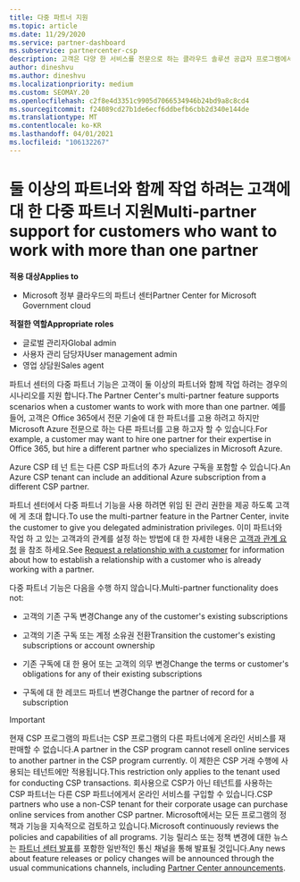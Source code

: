 ```yaml
---
title: 다중 파트너 지원
ms.topic: article
ms.date: 11/29/2020
ms.service: partner-dashboard
ms.subservice: partnercenter-csp
description: 고객은 다양 한 서비스를 전문으로 하는 클라우드 솔루션 공급자 프로그램에서 여러 파트너와 작업 하는 것이 좋습니다.
author: dineshvu
ms.author: dineshvu
ms.localizationpriority: medium
ms.custom: SEOMAY.20
ms.openlocfilehash: c2f8e4d3351c9905d7066534946b24bd9a8c8cd4
ms.sourcegitcommit: f24089cd27b1de6ecf6ddbefb6cbb2d340e144de
ms.translationtype: MT
ms.contentlocale: ko-KR
ms.lasthandoff: 04/01/2021
ms.locfileid: "106132267"
---
```

# <a name="multi-partner-support-for-customers-who-want-to-work-with-more-than-one-partner"></a><span data-ttu-id="bf09f-103">둘 이상의 파트너와 함께 작업 하려는 고객에 대 한 다중 파트너 지원</span><span class="sxs-lookup"><span data-stu-id="bf09f-103">Multi-partner support for customers who want to work with more than one partner</span></span>

<span data-ttu-id="bf09f-104">**적용 대상**</span><span class="sxs-lookup"><span data-stu-id="bf09f-104">**Applies to**</span></span>

- <span data-ttu-id="bf09f-105">Microsoft 정부 클라우드의 파트너 센터</span><span class="sxs-lookup"><span data-stu-id="bf09f-105">Partner Center for Microsoft Government cloud</span></span>

<span data-ttu-id="bf09f-106">**적절한 역할**</span><span class="sxs-lookup"><span data-stu-id="bf09f-106">**Appropriate roles**</span></span>

- <span data-ttu-id="bf09f-107">글로벌 관리자</span><span class="sxs-lookup"><span data-stu-id="bf09f-107">Global admin</span></span>
- <span data-ttu-id="bf09f-108">사용자 관리 담당자</span><span class="sxs-lookup"><span data-stu-id="bf09f-108">User management admin</span></span>
- <span data-ttu-id="bf09f-109">영업 상담원</span><span class="sxs-lookup"><span data-stu-id="bf09f-109">Sales agent</span></span>

<span data-ttu-id="bf09f-110">파트너 센터의 다중 파트너 기능은 고객이 둘 이상의 파트너와 함께 작업 하려는 경우의 시나리오를 지원 합니다.</span><span class="sxs-lookup"><span data-stu-id="bf09f-110">The Partner Center's multi-partner feature supports scenarios when a customer wants to work with more than one partner.</span></span> <span data-ttu-id="bf09f-111">예를 들어, 고객은 Office 365에서 전문 기술에 대 한 파트너를 고용 하려고 하지만 Microsoft Azure 전문으로 하는 다른 파트너를 고용 하고자 할 수 있습니다.</span><span class="sxs-lookup"><span data-stu-id="bf09f-111">For example, a customer may want to hire one partner for their expertise in Office 365, but hire a different partner who specializes in Microsoft Azure.</span></span>

<span data-ttu-id="bf09f-112">Azure CSP 테 넌 트는 다른 CSP 파트너의 추가 Azure 구독을 포함할 수 있습니다.</span><span class="sxs-lookup"><span data-stu-id="bf09f-112">An Azure CSP tenant can include an additional Azure subscription from a different CSP partner.</span></span>

<span data-ttu-id="bf09f-113">파트너 센터에서 다중 파트너 기능을 사용 하려면 위임 된 관리 권한을 제공 하도록 고객에 게 초대 합니다.</span><span class="sxs-lookup"><span data-stu-id="bf09f-113">To use the multi-partner feature in the Partner Center, invite the customer to give you delegated administration privileges.</span></span> <span data-ttu-id="bf09f-114">이미 파트너와 작업 하 고 있는 고객과의 관계를 설정 하는 방법에 대 한 자세한 내용은 [고객과 관계 요청](request-a-relationship-with-a-customer.md) 을 참조 하세요.</span><span class="sxs-lookup"><span data-stu-id="bf09f-114">See [Request a relationship with a customer](request-a-relationship-with-a-customer.md) for information about how to establish a relationship with a customer who is already working with a partner.</span></span>

<span data-ttu-id="bf09f-115">다중 파트너 기능은 다음을 수행 하지 않습니다.</span><span class="sxs-lookup"><span data-stu-id="bf09f-115">Multi-partner functionality does not:</span></span>

- <span data-ttu-id="bf09f-116">고객의 기존 구독 변경</span><span class="sxs-lookup"><span data-stu-id="bf09f-116">Change any of the customer's existing subscriptions</span></span>

- <span data-ttu-id="bf09f-117">고객의 기존 구독 또는 계정 소유권 전환</span><span class="sxs-lookup"><span data-stu-id="bf09f-117">Transition the customer's existing subscriptions or account ownership</span></span>

- <span data-ttu-id="bf09f-118">기존 구독에 대 한 용어 또는 고객의 의무 변경</span><span class="sxs-lookup"><span data-stu-id="bf09f-118">Change the terms or customer's obligations for any of their existing subscriptions</span></span>

- <span data-ttu-id="bf09f-119">구독에 대 한 레코드 파트너 변경</span><span class="sxs-lookup"><span data-stu-id="bf09f-119">Change the partner of record for a subscription</span></span>

> [!IMPORTANT]  
> <span data-ttu-id="bf09f-120">현재 CSP 프로그램의 파트너는 CSP 프로그램의 다른 파트너에게 온라인 서비스를 재판매할 수 없습니다.</span><span class="sxs-lookup"><span data-stu-id="bf09f-120">A partner in the CSP program cannot resell online services to another partner in the CSP program currently.</span></span> <span data-ttu-id="bf09f-121">이 제한은 CSP 거래 수행에 사용되는 테넌트에만 적용됩니다.</span><span class="sxs-lookup"><span data-stu-id="bf09f-121">This restriction only applies to the tenant used for conducting CSP transactions.</span></span> <span data-ttu-id="bf09f-122">회사용으로 CSP가 아닌 테넌트를 사용하는 CSP 파트너는 다른 CSP 파트너에게서 온라인 서비스를 구입할 수 있습니다.</span><span class="sxs-lookup"><span data-stu-id="bf09f-122">CSP partners who use a non-CSP tenant for their corporate usage can purchase online services from another CSP partner.</span></span> <span data-ttu-id="bf09f-123">Microsoft에서는 모든 프로그램의 정책과 기능을 지속적으로 검토하고 있습니다.</span><span class="sxs-lookup"><span data-stu-id="bf09f-123">Microsoft continuously reviews the policies and capabilities of all programs.</span></span> <span data-ttu-id="bf09f-124">기능 릴리스 또는 정책 변경에 대한 뉴스는 [파트너 센터 발표](announcements/index.md)를 포함한 일반적인 통신 채널을 통해 발표될 것입니다.</span><span class="sxs-lookup"><span data-stu-id="bf09f-124">Any news about feature releases or policy changes will be announced through the usual communications channels, including [Partner Center announcements](announcements/index.md).</span></span>
